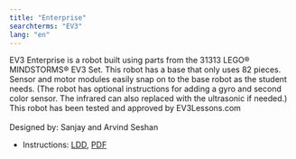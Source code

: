 ```yaml
---
title: "Enterprise"
searchterms: "EV3"
lang: "en"
---
```


EV3 Enterprise is a robot built using parts from the 31313 LEGO® MINDSTORMS® EV3 Set. This robot has a base that only uses 82 pieces. Sensor and motor modules easily snap on to the base robot as the student needs. (The robot has optional instructions for adding a gyro and second color sensor. The infrared can also replaced with the ultrasonic if needed.)
This robot has been tested and approved by EV3Lessons.com
<br>
<br>
Designed by: Sanjay and Arvind Seshan
<ul>
 <li class="ng-binding">Instructions:
 <a href="instructions/enterprise.lxf">LDD</a>,
 <a href="instructions/enterprise.pdf">PDF</a>
 </li>
 </ul>
